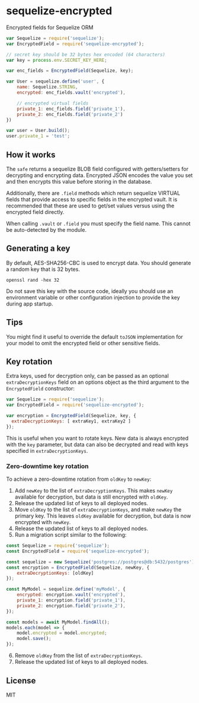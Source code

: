 # sequelize-encrypted

Encrypted fields for Sequelize ORM

```js
var Sequelize = require('sequelize');
var EncryptedField = require('sequelize-encrypted');

// secret key should be 32 bytes hex encoded (64 characters)
var key = process.env.SECRET_KEY_HERE;

var enc_fields = EncryptedField(Sequelize, key);

var User = sequelize.define('user', {
    name: Sequelize.STRING,
    encrypted: enc_fields.vault('encrypted'),

    // encrypted virtual fields
    private_1: enc_fields.field('private_1'),
    private_2: enc_fields.field('private_2')
})

var user = User.build();
user.private_1 = 'test';
```

## How it works

The `safe` returns a sequelize BLOB field configured with getters/setters for decrypting and encrypting data. Encrypted JSON encodes the value you set and then encrypts this value before storing in the database.

Additionally, there are `.field` methods which return sequelize VIRTUAL fields that provide access to specific fields in the encrypted vault. It is recommended that these are used to get/set values versus using the encrypted field directly.

When calling `.vault` or `.field` you must specify the field name. This cannot be auto-detected by the module.

## Generating a key

By default, AES-SHA256-CBC is used to encrypt data. You should generate a random key that is 32 bytes.

```
openssl rand -hex 32
```

Do not save this key with the source code, ideally you should use an environment variable or other configuration injection to provide the key during app startup.

## Tips

You might find it useful to override the default `toJSON` implementation for your model to omit the encrypted field or other sensitive fields.

## Key rotation

Extra keys, used for decryption only, can be passed as an optional `extraDecryptionKeys` field on an options object as the third argument to the `EncryptedField` constructor:

```js
var Sequelize = require('sequelize');
var EncryptedField = require('sequelize-encrypted');

var encryption = EncryptedField(Sequelize, key, {
  extraDecryptionKeys: [ extraKey1, extraKey2 ]
});
```

This is useful when you want to rotate keys. New data is always encrypted with the `key` parameter, but data can also be decrypted and read with keys specified in `extraDecryptionKeys`.

### Zero-downtime key rotation

To achieve a zero-downtime rotation from `oldKey` to `newKey`:

1. Add `newKey` to the list of `extraDecryptionKeys`. This makes `newKey` available for decryption, but data is still encrypted with `oldKey`.
2. Release the updated list of keys to all deployed nodes.
3. Move `oldKey` to the list of `extraDecryptionKeys`, and make `newKey` the primary key. This leaves `oldKey` available for decryption, but data is now encrypted with `newKey`.
4. Release the updated list of keys to all deployed nodes.
5. Run a migration script similar to the following:
  ```js
  const Sequelize = require('sequelize');
  const EncryptedField = require('sequelize-encrypted');

  const sequelize = new Sequelize('postgres://postgres@db:5432/postgres');
  const encryption = EncryptedField(Sequelize, newKey, {
      extraDecryptionKeys: [oldKey]
  });

  const MyModel = sequelize.define('myModel', {
      encrypted: encryption.vault('encrypted'),
      private_1: encryption.field('private_1'),
      private_2: encryption.field('private_2'),
  });

  const models = await MyModel.findAll();
  models.each(model => {
      model.encrypted = model.encrypted;
      model.save();
  });
  ```
6. Remove `oldKey` from the list of `extraDecryptionKeys`.
7. Release the updated list of keys to all deployed nodes.

## License

MIT
